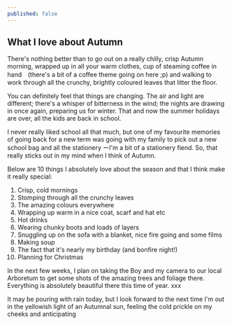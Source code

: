 ```yaml
---
published: false
---
```


## What I love about Autumn
 
There's nothing better than to go out on a really chilly, crisp Autumn morning, wrapped up in all your warm clothes, cup of steaming coffee in hand　(there's a bit of a coffee theme going on here ;p) and walking to work through all the crunchy, brightly coloured leaves that litter the floor. 

You can definitely feel that things are changing. The air and light are different; there's a whisper of bitterness in the wind; the nights are drawing in once again, preparing us for winter. That and now the summer holidays are over, all the kids are back in school.

I never really liked school all that much, but one of my favourite memories of going back for a new term was going with my family to pick out a new school bag and all the stationery ーI'm a bit of a stationery fiend. So, that really sticks out in my mind when I think of Autumn.

Below are 10 things I absolutely love about the season and that I think make it really special:

1. Crisp, cold mornings
2. Stomping through all the crunchy leaves
3. The amazing colours everywhere
4. Wrapping up warm in a nice coat, scarf and hat etc
5. Hot drinks
6. Wearing chunky boots and loads of layers
7. Snuggling up on the sofa with a blanket, nice fire going and some films
8. Making soup
9. The fact that it's nearly my birthday (and bonfire night!)
10. Planning for Christmas

In the next few weeks, I plan on taking the Boy and my camera to our local Arboretum to get some shots of the amazing trees and foliage there. Everything is absolutely beautiful there this time of year. xxx

It may be pouring with rain today, but I look forward to the next time I'm out in the yellowish light of an Autumnal sun, feeling the cold prickle on my cheeks and anticipating  


